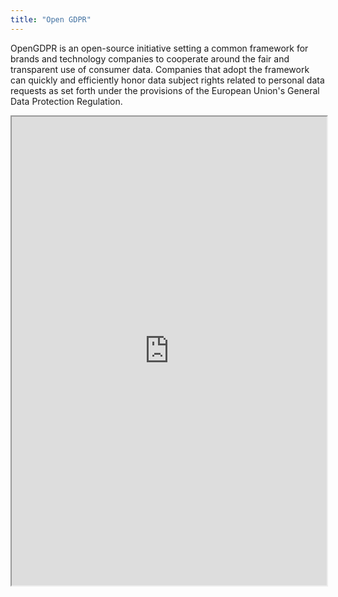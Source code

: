 ```yaml
---
title: "Open GDPR"
---
```


OpenGDPR is an open-source initiative setting a common framework for brands and technology companies to cooperate around the fair and transparent use of consumer data. Companies that adopt the framework can quickly and efficiently honor data subject rights related to personal data requests as set forth under the provisions of the European Union's General Data Protection Regulation.

<iframe height="750" width="100%" src="https://ewelton.github.io/ktest/wiki.html#Open%20GDPR"></iframe>
